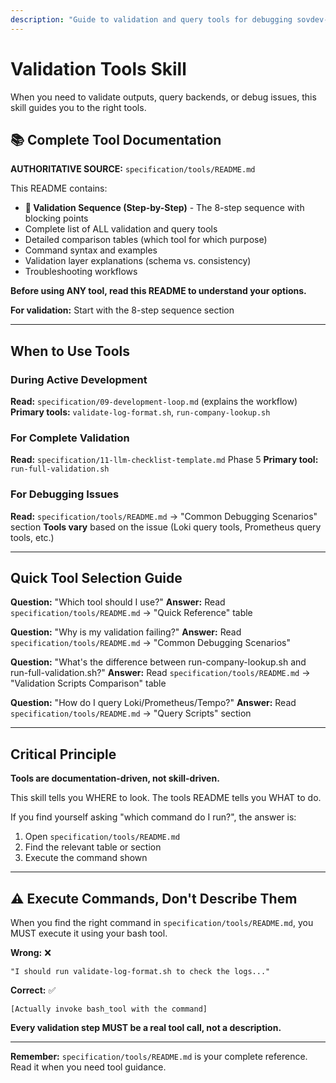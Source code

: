 ```yaml
---
description: "Guide to validation and query tools for debugging sovdev-logger implementations. Directs you to the comprehensive tool documentation and helps select the right tool for your task."
---
```


# Validation Tools Skill

When you need to validate outputs, query backends, or debug issues, this skill guides you to the right tools.

## 📚 Complete Tool Documentation

**AUTHORITATIVE SOURCE:** `specification/tools/README.md`

This README contains:
- **🔢 Validation Sequence (Step-by-Step)** - The 8-step sequence with blocking points
- Complete list of ALL validation and query tools
- Detailed comparison tables (which tool for which purpose)
- Command syntax and examples
- Validation layer explanations (schema vs. consistency)
- Troubleshooting workflows

**Before using ANY tool, read this README to understand your options.**

**For validation:** Start with the 8-step sequence section

---

## When to Use Tools

### During Active Development
**Read:** `specification/09-development-loop.md` (explains the workflow)
**Primary tools:** `validate-log-format.sh`, `run-company-lookup.sh`

### For Complete Validation
**Read:** `specification/11-llm-checklist-template.md` Phase 5
**Primary tool:** `run-full-validation.sh`

### For Debugging Issues
**Read:** `specification/tools/README.md` → "Common Debugging Scenarios" section
**Tools vary** based on the issue (Loki query tools, Prometheus query tools, etc.)

---

## Quick Tool Selection Guide

**Question:** "Which tool should I use?"
**Answer:** Read `specification/tools/README.md` → "Quick Reference" table

**Question:** "Why is my validation failing?"
**Answer:** Read `specification/tools/README.md` → "Common Debugging Scenarios"

**Question:** "What's the difference between run-company-lookup.sh and run-full-validation.sh?"
**Answer:** Read `specification/tools/README.md` → "Validation Scripts Comparison" table

**Question:** "How do I query Loki/Prometheus/Tempo?"
**Answer:** Read `specification/tools/README.md` → "Query Scripts" section

---

## Critical Principle

**Tools are documentation-driven, not skill-driven.**

This skill tells you WHERE to look. The tools README tells you WHAT to do.

If you find yourself asking "which command do I run?", the answer is:
1. Open `specification/tools/README.md`
2. Find the relevant table or section
3. Execute the command shown

---

## ⚠️ Execute Commands, Don't Describe Them

When you find the right command in `specification/tools/README.md`, you MUST execute it using your bash tool.

**Wrong:** ❌
```
"I should run validate-log-format.sh to check the logs..."
```

**Correct:** ✅
```
[Actually invoke bash_tool with the command]
```

**Every validation step MUST be a real tool call, not a description.**

---

**Remember:** `specification/tools/README.md` is your complete reference. Read it when you need tool guidance.
